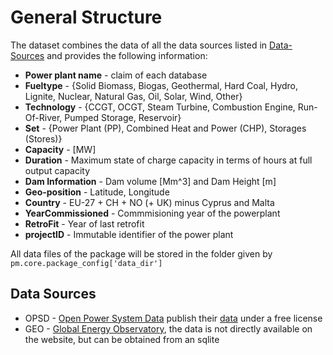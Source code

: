 <!--
SPDX-FileCopyrightText: 2025 Contributors to powerplantmatching <https://github.com/pypsa/powerplantmatching>

SPDX-License-Identifier: MIT
-->

# General Structure

The dataset combines the data of all the data sources listed in [Data-Sources](#data-sources) and provides the following information:

- **Power plant name** - claim of each database
- **Fueltype** - {Solid Biomass, Biogas, Geothermal, Hard Coal, Hydro, Lignite, Nuclear, Natural Gas, Oil, Solar, Wind, Other}
- **Technology** - {CCGT, OCGT, Steam Turbine, Combustion Engine, Run-Of-River, Pumped Storage, Reservoir}
- **Set** - {Power Plant (PP), Combined Heat and Power (CHP), Storages (Stores)}
- **Capacity** - [MW]
- **Duration** - Maximum state of charge capacity in terms of hours at full output capacity
- **Dam Information** - Dam volume [Mm^3] and Dam Height [m]
- **Geo-position** - Latitude, Longitude
- **Country** - EU-27 + CH + NO (+ UK) minus Cyprus and Malta
- **YearCommissioned** - Commmisioning year of the powerplant
- **RetroFit** - Year of last retrofit
- **projectID** - Immutable identifier of the power plant

All data files of the package will be stored in the folder given by `pm.core.package_config['data_dir']`

## Data Sources

- OPSD - [Open Power System Data](http://data.open-power-system-data.org/) publish their [data](http://data.open-power-system-data.org/conventional_power_plants/) under a free license
- GEO - [Global Energy Observatory](http://globalenergyobservatory.org/), the data is not directly available on the website, but can be obtained from an sqlite

